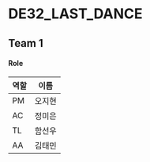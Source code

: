 # DE32_LAST_DANCE

## Team 1
####  Role

| 역할 | 이름 |
|----|------|
| PM | 오지현 |
| AC | 정미은 |
| TL | 함선우 |
| AA | 김태민 |
